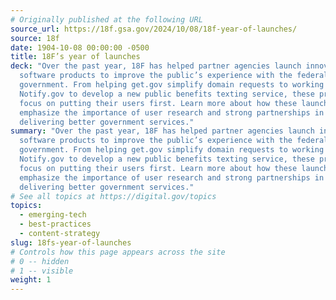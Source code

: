 ```yaml
---
# Originally published at the following URL
source_url: https://18f.gsa.gov/2024/10/08/18f-year-of-launches/
source: 18f
date: 1904-10-08 00:00:00 -0500
title: 18F’s year of launches
deck: "Over the past year, 18F has helped partner agencies launch innovative
  software products to improve the public’s experience with the federal
  government. From helping get.gov simplify domain requests to working with
  Notify.gov to develop a new public benefits texting service, these projects
  focus on putting their users first. Learn more about how these launches
  emphasize the importance of user research and strong partnerships in
  delivering better government services."
summary: "Over the past year, 18F has helped partner agencies launch innovative
  software products to improve the public’s experience with the federal
  government. From helping get.gov simplify domain requests to working with
  Notify.gov to develop a new public benefits texting service, these projects
  focus on putting their users first. Learn more about how these launches
  emphasize the importance of user research and strong partnerships in
  delivering better government services."
# See all topics at https://digital.gov/topics
topics:
  - emerging-tech
  - best-practices
  - content-strategy
slug: 18fs-year-of-launches
# Controls how this page appears across the site
# 0 -- hidden
# 1 -- visible
weight: 1
---
```

